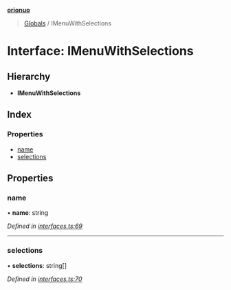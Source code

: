 **[orionuo](../README.md)**

> [Globals](../globals.md) / IMenuWithSelections

# Interface: IMenuWithSelections

## Hierarchy

* **IMenuWithSelections**

## Index

### Properties

* [name](imenuwithselections.md#name)
* [selections](imenuwithselections.md#selections)

## Properties

### name

•  **name**: string

*Defined in [interfaces.ts:69](https://github.com/msviha/orionuo/blob/7fb91e0/src/interfaces.ts#L69)*

___

### selections

•  **selections**: string[]

*Defined in [interfaces.ts:70](https://github.com/msviha/orionuo/blob/7fb91e0/src/interfaces.ts#L70)*
